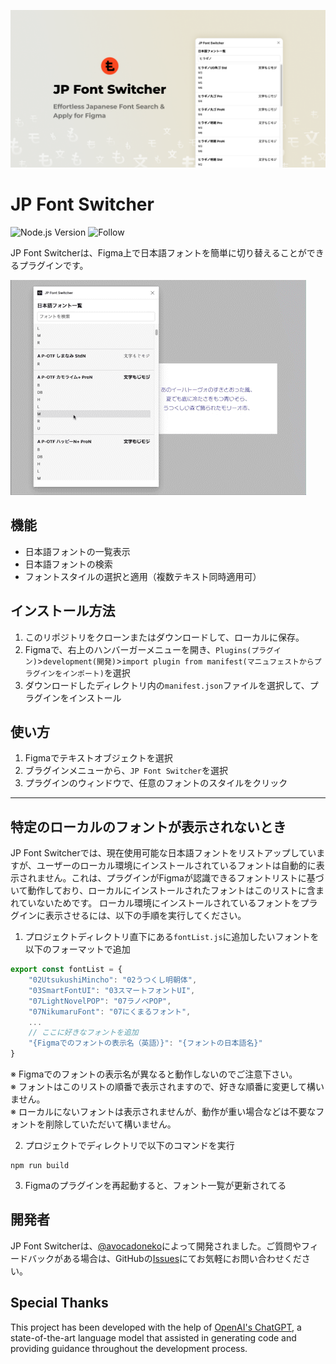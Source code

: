![Cover](./assets/Cover.png)


# JP Font Switcher
![Node.js Version](https://img.shields.io/badge/node-%3E%3D12.0.0-brightgreen) ![Follow](https://img.shields.io/twitter/follow/avocadoneko?style=social)

JP Font Switcherは、Figma上で日本語フォントを簡単に切り替えることができるプラグインです。

![JP Font Switcher Demo](./assets/demo.gif)


## 機能

- 日本語フォントの一覧表示
- 日本語フォントの検索
- フォントスタイルの選択と適用（複数テキスト同時適用可）

## インストール方法

1. このリポジトリをクローンまたはダウンロードして、ローカルに保存。
2. Figmaで、右上のハンバーガーメニューを開き、`Plugins(プラグイン)`>`development(開発)`>`import plugin from manifest(マニュフェストからプラグインをインポート)`を選択
3. ダウンロードしたディレクトリ内の`manifest.json`ファイルを選択して、プラグインをインストール

## 使い方

1. Figmaでテキストオブジェクトを選択
2. ブラグインメニューから、`JP Font Switcher`を選択
3. プラグインのウィンドウで、任意のフォントのスタイルをクリック

---

## 特定のローカルのフォントが表示されないとき
JP Font Switcherでは、現在使用可能な日本語フォントをリストアップしていますが、ユーザーのローカル環境にインストールされているフォントは自動的に表示されません。これは、プラグインがFigmaが認識できるフォントリストに基づいて動作しており、ローカルにインストールされたフォントはこのリストに含まれていないためです。
ローカル環境にインストールされているフォントをプラグインに表示させるには、以下の手順を実行してください。

1. プロジェクトディレクトリ直下にある`fontList.js`に追加したいフォントを以下のフォーマットで追加
```js
export const fontList = {
    "02UtsukushiMincho": "02うつくし明朝体",
    "03SmartFontUI": "03スマートフォントUI",
    "07LightNovelPOP": "07ラノベPOP",
    "07NikumaruFont": "07にくまるフォント",
    ...
    // ここに好きなフォントを追加
    "{Figmaでのフォントの表示名（英語）}": "{フォントの日本語名}"
}
```
※ Figmaでのフォントの表示名が異なると動作しないのでご注意下さい。<br>
※ フォントはこのリストの順番で表示されますので、好きな順番に変更して構いません。<br>
※ ローカルにないフォントは表示されませんが、動作が重い場合などは不要なフォントを削除していただいて構いません。


2. プロジェクトでディレクトリで以下のコマンドを実行
```
npm run build
```

3. Figmaのプラグインを再起動すると、フォント一覧が更新されてる


## 開発者

JP Font Switcherは、[@avocadoneko](https://github.com/avocadoneko)によって開発されました。ご質問やフィードバックがある場合は、GitHubの[Issues](https://github.com/avocadoneko/JPFontSwitcher/issues)にてお気軽にお問い合わせください。

## Special Thanks

This project has been developed with the help of [OpenAI's ChatGPT](https://www.openai.com/products/chatgpt/), a state-of-the-art language model that assisted in generating code and providing guidance throughout the development process.
